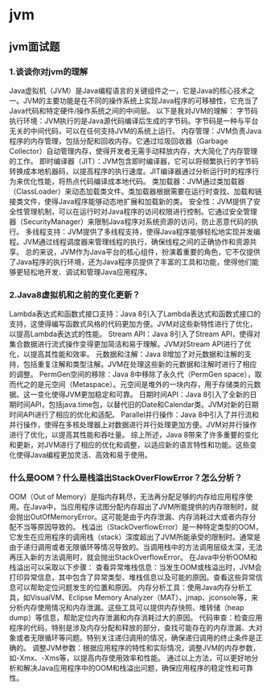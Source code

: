 # jvm
## jvm面试题
### 1.谈谈你对jvm的理解
Java虚拟机（JVM）是Java编程语言的关键组件之一，它是Java的核心技术之一。JVM的主要功能是在不同的操作系统上实现Java程序的可移植性，它充当了Java代码和特定硬件/操作系统之间的中间层。
以下是我对JVM的理解：
字节码执行环境：JVM执行的是Java源代码编译后生成的字节码。字节码是一种与平台无关的中间代码，可以在任何支持JVM的系统上运行。
内存管理：JVM负责Java程序的内存管理，包括分配和回收内存。它通过垃圾回收器（Garbage Collector）自动管理内存，使得开发者无需手动释放内存，大大简化了内存管理的工作。
即时编译器（JIT）：JVM包含即时编译器，它可以将频繁执行的字节码转换成本地机器码，以提高程序的执行速度。JIT编译器通过分析运行时的程序行为来优化性能，将热点代码编译成本地代码。
类加载器：JVM通过类加载器（ClassLoader）来动态加载类文件。类加载器根据需要在运行时查找、加载和链接类文件，使得Java程序能够动态地扩展和加载新的类。
安全性：JVM提供了安全性管理机制，可以在运行时对Java程序的访问权限进行控制。它通过安全管理器（SecurityManager）来限制Java程序对系统资源的访问，防止恶意代码的执行。
多线程支持：JVM提供了多线程支持，使得Java程序能够轻松地实现并发编程。JVM通过线程调度器来管理线程的执行，确保线程之间的正确协作和资源共享。
总的来说，JVM作为Java平台的核心组件，扮演着重要的角色，它不仅提供了Java程序的执行环境，还为Java程序员提供了丰富的工具和功能，使得他们能够更轻松地开发、调试和管理Java应用程序。
### 2.Java8虚拟机和之前的变化更新？
Lambda表达式和函数式接口支持：Java 8引入了Lambda表达式和函数式接口的支持，这使得编写函数式风格的代码更加方便。JVM对这些新特性进行了优化，以提高Lambda表达式的性能。
Stream API：Java 8引入了Stream API，使得对集合数据进行流式操作变得更加简洁和易于理解。JVM对Stream API进行了优化，以提高其性能和效率。
元数据和注解：Java 8增加了对元数据和注解的支持，包括重复注解和类型注解。JVM在处理这些新的元数据和注解时进行了相应的调整。
PermGen空间的移除：Java 8中移除了永久代（PermGen space），取而代之的是元空间（Metaspace）。元空间是堆外的一块内存，用于存储类的元数据。这一变化使得JVM更加稳定和可靠。
日期时间API：Java 8引入了全新的日期时间API，包括java.time包，以替代旧的Date和Calendar类。JVM对新的日期时间API进行了相应的优化和适配。
Parallel并行操作：Java 8中引入了并行流和并行操作，使得在多核处理器上对数据进行并行处理更加方便。JVM对并行操作进行了优化，以提高其性能和吞吐量。
综上所述，Java 8带来了许多重要的变化和更新，对JVM进行了相应的优化和调整，以适应新的语言特性和功能。这些变化使得Java编程更加灵活、高效和易于使用。
### 什么是OOM？什么是栈溢出StackOverFlowError？怎么分析？
OOM（Out of Memory）是指内存耗尽，无法再分配足够的内存给应用程序使用。在Java中，当应用程序试图分配内存超出了JVM所能提供的内存限制时，就会抛出OutOfMemoryError。这可能是由于内存泄漏、内存消耗过大或者内存分配不当等原因导致的。
栈溢出（StackOverflowError）是一种特定类型的OOM，它发生在应用程序的调用栈（stack）深度超出了JVM所能承受的限制时。通常是由于递归调用或者无限循环等情况导致的。当调用栈中的方法调用层级太深，无法再压入新的方法调用时，就会抛出StackOverflowError。
在Java中分析OOM和栈溢出可以采取以下步骤：
查看异常堆栈信息：当发生OOM或栈溢出时，JVM会打印异常信息，其中包含了异常类型、堆栈信息以及可能的原因。查看这些异常信息可以帮助定位问题发生的位置和原因。
内存分析工具：使用Java内存分析工具，如VisualVM、Eclipse Memory Analyzer（MAT）、jmap、jconsole等，来分析内存使用情况和内存泄漏。这些工具可以提供内存快照、堆转储（heap dump）等信息，帮助定位内存泄漏和内存消耗过大的原因。
代码审查：检查应用程序的代码，特别是涉及内存分配和释放的部分，查找可能存在的内存泄漏、大对象或者无限循环等问题。特别关注递归调用的情况，确保递归调用的终止条件是正确的。
调整JVM参数：根据应用程序的特性和实际情况，调整JVM的内存参数，如-Xmx、-Xms等，以提高内存使用效率和性能。
通过以上方法，可以更好地分析和解决Java应用程序中的OOM和栈溢出问题，确保应用程序的稳定性和可靠性。






